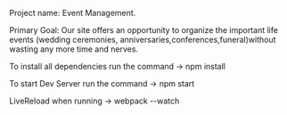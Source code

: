 Project name: Event Management.

Primary Goal: Our site offers an opportunity to organize the important life events (wedding ceremonies, anniversaries,conferences,funeral)without wasting any more time and nerves.

To install all dependencies run the command -> npm install

To start Dev Server run the command -> npm start

LiveReload when running -> webpack --watch
